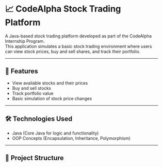 # 📈 CodeAlpha Stock Trading Platform

A Java-based stock trading platform developed as part of the CodeAlpha Internship Program.  
This application simulates a basic stock trading environment where users can view stock prices, buy and sell shares, and track their portfolio.

---

## 🚀 Features
- View available stocks and their prices
- Buy and sell stocks
- Track portfolio value
- Basic simulation of stock price changes

---

## 🛠 Technologies Used
- Java (Core Java for logic and functionality)
- OOP Concepts (Encapsulation, Inheritance, Polymorphism)

---

## 📂 Project Structure
